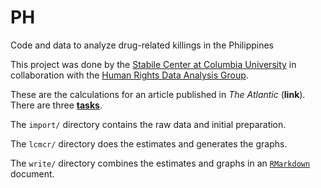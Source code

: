 # PH

Code and data to analyze drug-related killings in the Philippines

This project was done by the [Stabile Center at Columbia University](https://journalism.columbia.edu/ms-investigative-specialization) in collaboration with the [Human Rights Data Analysis Group](https://hrdag.org).

These are the calculations for an article published in _The Atlantic_ (**link**). There are three [**tasks**](https://hrdag.org/2016/06/14/the-task-is-a-quantum-of-workflow/). 

The `import/` directory contains the raw data and initial preparation.

The `lcmcr/` directory does the estimates and generates the graphs.

The `write/` directory combines the estimates and graphs in an [`RMarkdown`](https://rmarkdown.rstudio.com/) document.

<!-- done --> 
